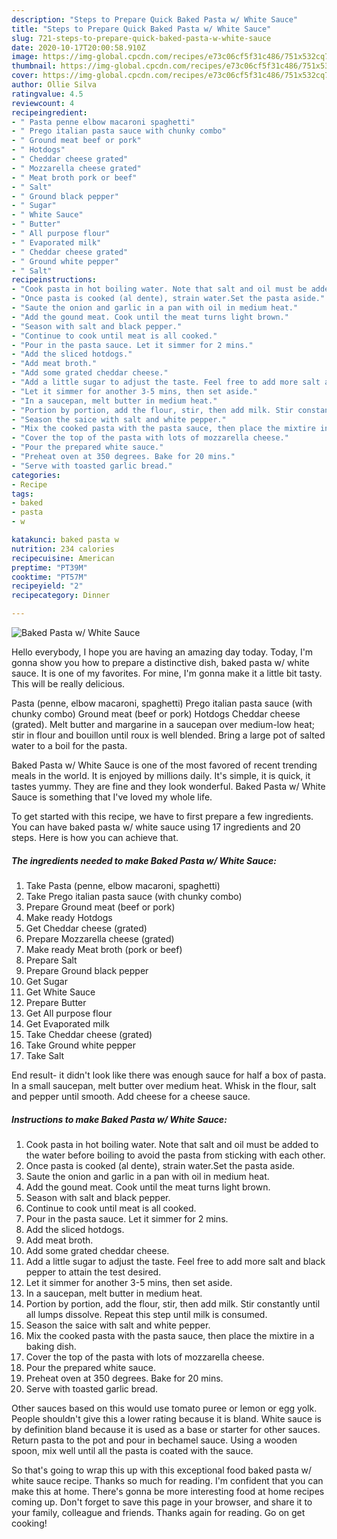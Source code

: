 ```yaml
---
description: "Steps to Prepare Quick Baked Pasta w/ White Sauce"
title: "Steps to Prepare Quick Baked Pasta w/ White Sauce"
slug: 721-steps-to-prepare-quick-baked-pasta-w-white-sauce
date: 2020-10-17T20:00:58.910Z
image: https://img-global.cpcdn.com/recipes/e73c06cf5f31c486/751x532cq70/baked-pasta-w-white-sauce-recipe-main-photo.jpg
thumbnail: https://img-global.cpcdn.com/recipes/e73c06cf5f31c486/751x532cq70/baked-pasta-w-white-sauce-recipe-main-photo.jpg
cover: https://img-global.cpcdn.com/recipes/e73c06cf5f31c486/751x532cq70/baked-pasta-w-white-sauce-recipe-main-photo.jpg
author: Ollie Silva
ratingvalue: 4.5
reviewcount: 4
recipeingredient:
- " Pasta penne elbow macaroni spaghetti"
- " Prego italian pasta sauce with chunky combo"
- " Ground meat beef or pork"
- " Hotdogs"
- " Cheddar cheese grated"
- " Mozzarella cheese grated"
- " Meat broth pork or beef"
- " Salt"
- " Ground black pepper"
- " Sugar"
- " White Sauce"
- " Butter"
- " All purpose flour"
- " Evaporated milk"
- " Cheddar cheese grated"
- " Ground white pepper"
- " Salt"
recipeinstructions:
- "Cook pasta in hot boiling water. Note that salt and oil must be added to the water before boiling to avoid the pasta from sticking with each other."
- "Once pasta is cooked (al dente), strain water.Set the pasta aside."
- "Saute the onion and garlic in a pan with oil in medium heat."
- "Add the gound meat. Cook until the meat turns light brown."
- "Season with salt and black pepper."
- "Continue to cook until meat is all cooked."
- "Pour in the pasta sauce. Let it simmer for 2 mins."
- "Add the sliced hotdogs."
- "Add meat broth."
- "Add some grated cheddar cheese."
- "Add a little sugar to adjust the taste. Feel free to add more salt and black pepper to attain the test desired."
- "Let it simmer for another 3-5 mins, then set aside."
- "In a saucepan, melt butter in medium heat."
- "Portion by portion, add the flour, stir, then add milk. Stir constantly until all lumps dissolve. Repeat this step until milk is consumed."
- "Season the saice with salt and white pepper."
- "Mix the cooked pasta with the pasta sauce, then place the mixtire in a baking dish."
- "Cover the top of the pasta with lots of mozzarella cheese."
- "Pour the prepared white sauce."
- "Preheat oven at 350 degrees. Bake for 20 mins."
- "Serve with toasted garlic bread."
categories:
- Recipe
tags:
- baked
- pasta
- w

katakunci: baked pasta w 
nutrition: 234 calories
recipecuisine: American
preptime: "PT39M"
cooktime: "PT57M"
recipeyield: "2"
recipecategory: Dinner

---
```



![Baked Pasta w/ White Sauce](https://img-global.cpcdn.com/recipes/e73c06cf5f31c486/751x532cq70/baked-pasta-w-white-sauce-recipe-main-photo.jpg)

Hello everybody, I hope you are having an amazing day today. Today, I'm gonna show you how to prepare a distinctive dish, baked pasta w/ white sauce. It is one of my favorites. For mine, I'm gonna make it a little bit tasty. This will be really delicious.

Pasta (penne, elbow macaroni, spaghetti) Prego italian pasta sauce (with chunky combo) Ground meat (beef or pork) Hotdogs Cheddar cheese (grated). Melt butter and margarine in a saucepan over medium-low heat; stir in flour and bouillon until roux is well blended. Bring a large pot of salted water to a boil for the pasta.

Baked Pasta w/ White Sauce is one of the most favored of recent trending meals in the world. It is enjoyed by millions daily. It's simple, it is quick, it tastes yummy. They are fine and they look wonderful. Baked Pasta w/ White Sauce is something that I've loved my whole life.


To get started with this recipe, we have to first prepare a few ingredients. You can have baked pasta w/ white sauce using 17 ingredients and 20 steps. Here is how you can achieve that.

<!--inarticleads1-->

##### The ingredients needed to make Baked Pasta w/ White Sauce:

1. Take  Pasta (penne, elbow macaroni, spaghetti)
1. Take  Prego italian pasta sauce (with chunky combo)
1. Prepare  Ground meat (beef or pork)
1. Make ready  Hotdogs
1. Get  Cheddar cheese (grated)
1. Prepare  Mozzarella cheese (grated)
1. Make ready  Meat broth (pork or beef)
1. Prepare  Salt
1. Prepare  Ground black pepper
1. Get  Sugar
1. Get  White Sauce
1. Prepare  Butter
1. Get  All purpose flour
1. Get  Evaporated milk
1. Take  Cheddar cheese (grated)
1. Take  Ground white pepper
1. Take  Salt


End result- it didn&#39;t look like there was enough sauce for half a box of pasta. In a small saucepan, melt butter over medium heat. Whisk in the flour, salt and pepper until smooth. Add cheese for a cheese sauce. 

<!--inarticleads2-->

##### Instructions to make Baked Pasta w/ White Sauce:

1. Cook pasta in hot boiling water. Note that salt and oil must be added to the water before boiling to avoid the pasta from sticking with each other.
1. Once pasta is cooked (al dente), strain water.Set the pasta aside.
1. Saute the onion and garlic in a pan with oil in medium heat.
1. Add the gound meat. Cook until the meat turns light brown.
1. Season with salt and black pepper.
1. Continue to cook until meat is all cooked.
1. Pour in the pasta sauce. Let it simmer for 2 mins.
1. Add the sliced hotdogs.
1. Add meat broth.
1. Add some grated cheddar cheese.
1. Add a little sugar to adjust the taste. Feel free to add more salt and black pepper to attain the test desired.
1. Let it simmer for another 3-5 mins, then set aside.
1. In a saucepan, melt butter in medium heat.
1. Portion by portion, add the flour, stir, then add milk. Stir constantly until all lumps dissolve. Repeat this step until milk is consumed.
1. Season the saice with salt and white pepper.
1. Mix the cooked pasta with the pasta sauce, then place the mixtire in a baking dish.
1. Cover the top of the pasta with lots of mozzarella cheese.
1. Pour the prepared white sauce.
1. Preheat oven at 350 degrees. Bake for 20 mins.
1. Serve with toasted garlic bread.


Other sauces based on this would use tomato puree or lemon or egg yolk. People shouldn&#39;t give this a lower rating because it is bland. White sauce is by definition bland because it is used as a base or starter for other sauces. Return pasta to the pot and pour in bechamel sauce. Using a wooden spoon, mix well until all the pasta is coated with the sauce. 

So that's going to wrap this up with this exceptional food baked pasta w/ white sauce recipe. Thanks so much for reading. I'm confident that you can make this at home. There's gonna be more interesting food at home recipes coming up. Don't forget to save this page in your browser, and share it to your family, colleague and friends. Thanks again for reading. Go on get cooking!
